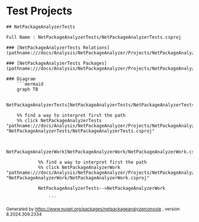 # Test Projects 





    ## NetPackageAnalyzerTests

    Full Name : NetPackageAnalyzerTests/NetPackageAnalyzerTests.csproj

    ### [NetPackageAnalyzerTests Relations](pathname:///docs/Analysis/NetPackageAnalyzer/Projects/NetPackageAnalyzerTests/ProjectReferences)

    ### [NetPackageAnalyzerTests Packages](pathname:///docs/Analysis/NetPackageAnalyzer/Projects/NetPackageAnalyzerTests/Packages)

    ### Diagram
        ```mermaid
        graph TB

        NetPackageAnalyzerTests[NetPackageAnalyzerTests/NetPackageAnalyzerTests.csproj]

        %% find a way to interpret first the path
        %% click NetPackageAnalyzerTests "pathname:///docs/Analysis/NetPackageAnalyzer/Projects/NetPackageAnalyzerTests/ProjectReferences" "NetPackageAnalyzerTests/NetPackageAnalyzerTests.csproj"


                NetPackageAnalyzerWork[NetPackageAnalyzerWork/NetPackageAnalyzerWork.csproj]

                %% find a way to interpret first the path
                %% click NetPackageAnalyzerWork "pathname:///docs/Analysis/NetPackageAnalyzer/Projects/NetPackageAnalyzerWork/ProjectReferences" "NetPackageAnalyzerWork/NetPackageAnalyzerWork.csproj"

                NetPackageAnalyzerTests-->NetPackageAnalyzerWork

                    ```



<small>Generated  by https://www.nuget.org/packages/netpackageanalyzerconsole , version 8.2024.309.2334</small>